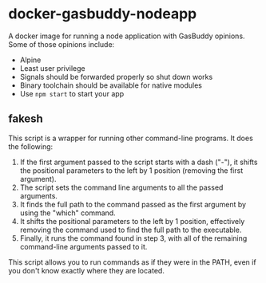 # docker-gasbuddy-nodeapp
A docker image for running a node application with GasBuddy opinions. Some of those opinions include:

* Alpine
* Least user privilege
* Signals should be forwarded properly so shut down works
* Binary toolchain should be available for native modules
* Use ```npm start``` to start your app

## fakesh
This script is a wrapper for running other command-line programs. It does the following:

1. If the first argument passed to the script starts with a dash ("-"), it shifts the positional parameters to the left by 1 position (removing the first argument).
2. The script sets the command line arguments to all the passed arguments.
3. It finds the full path to the command passed as the first argument by using the "which" command.
4. It shifts the positional parameters to the left by 1 position, effectively removing the command used to find the full path to the executable.
5. Finally, it runs the command found in step 3, with all of the remaining command-line arguments passed to it.

This script allows you to run commands as if they were in the PATH, even if you don't know exactly where they are located.
